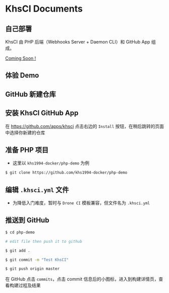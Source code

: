 # KhsCI Documents

## 自己部署

KhsCI 由 PHP 后端（Webhooks Server + Daemon CLI）和 GitHub App 组成。

[Coming Soon !](https://github.com/khs1994-php/khsci/blob/master/docs/install.md)

## 体验 Demo

## GitHub 新建仓库

## 安装 KhsCI GitHub App

在 https://github.com/apps/khsci 点击右边的 `Install` 按钮，在稍后跳转的页面中选择你新建的仓库

## 准备 PHP 项目

* 这里以 `khs1994-docker/php-demo` 为例

```bash
$ git clone https://github.com/khs1994-docker/php-demo
```

## 编辑 `.khsci.yml` 文件

* 为降低入门难度，暂时与 `Drone CI` 模板兼容，但文件名为 `.khsci.yml`

## 推送到 GitHub

```bash
$ cd php-demo

# edit file then push it to github

$ git add .

$ git commit -m "Test KhsCI"

$ git push origin master
```

在 GitHub 点击 `commits`，点击 commit 信息后的小图标，进入到构建详情页，查看构建过程及结果
